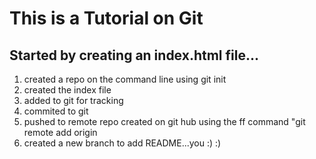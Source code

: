 # This is a Tutorial on Git

## Started by creating an index.html file...

1. created a repo on the command line using git init
2. created the index file
3. added to git for tracking
4. commited to git
5. pushed to remote repo created on git hub using the ff command "git remote add origin <url>
6. created a new branch to add README...you :) :)